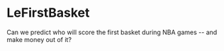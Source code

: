 # LeFirstBasket

Can we predict who will score the first basket during NBA games -- and make money out of it?
